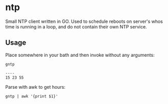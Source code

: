 # ntp
Small NTP client written in GO. Used to schedule reboots on server's whos time is running in a loop, and do not contain their own NTP service.

## Usage
Place somewhere in your bath and then invoke without any arguments:
```
gntp

----
15 23 55
```

Parse with awk to get hours:
```
gntp | awk '{print $1}'
```
